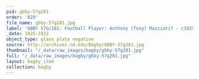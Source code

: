 ```yaml
---
pid: gbby-57g281
order: '829'
file_name: gbby-57g281.jpg
label: 'GBBY 57G/281: Football Player: Anthony (Tony) Mazzioti? - c1925-1932'
_date: 1925-1932
object_type: glass plate negative
source: http://archives.nd.edu/Bagby/GBBY-57g281.jpg
thumbnail: "/_data/raw_images/bagby/gbby-57g281.jpg"
full: "/_data/raw_images/bagby/gbby-57g281.jpg"
layout: bagby_item
collection: bagby
---
```

